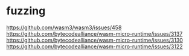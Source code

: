 # fuzzing

https://github.com/wasm3/wasm3/issues/458
https://github.com/bytecodealliance/wasm-micro-runtime/issues/3137
https://github.com/bytecodealliance/wasm-micro-runtime/issues/3130
https://github.com/bytecodealliance/wasm-micro-runtime/issues/3122
